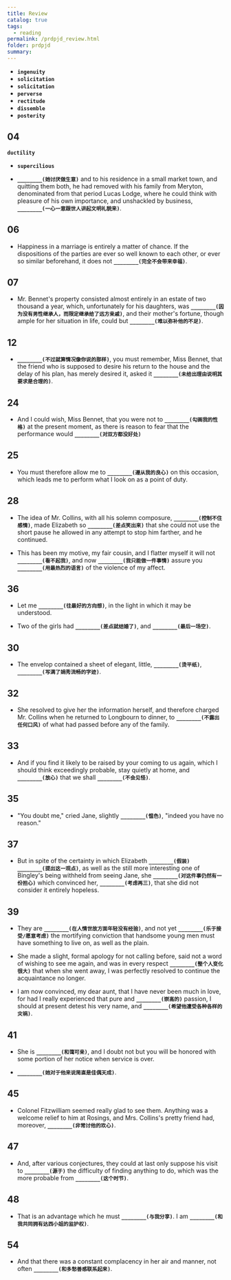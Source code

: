 ```yaml
---
title: Review
catalog: true
tags: 
  - reading
permalink: /prdpjd_review.html
folder: prdpjd
summary: 
---
```


-   <b data-toggle="tooltip" data-original-title="{{site.data.glossary.ingenuity}}">`ingenuity`</b>
-   <b data-toggle="tooltip" data-original-title="{{site.data.glossary.solicitation}}">`solicitation`</b>
-   <b data-toggle="tooltip" data-original-title="{{site.data.glossary.solicitation}}">`solicitation`</b>
-   <b data-toggle="tooltip" data-original-title="{{site.data.glossary.perverse}}">`perverse`</b>
-   <b data-toggle="tooltip" data-original-title="{{site.data.glossary.rectitude}}">`rectitude`</b>
-   <b data-toggle="tooltip" data-original-title="{{site.data.glossary.dissemble}}">`dissemble`</b>
-   <b data-toggle="tooltip" data-original-title="{{site.data.glossary.posterity}}">`posterity`</b>

## 04

<b data-toggle="tooltip" data-original-title="{{site.data.glossary.ductility}}">`ductility`</b>

-   <b data-toggle="tooltip" data-original-title="{{site.data.glossary.supercilious}}">`supercilious`</b>

- <b data-toggle="tooltip" data-original-title="{{site.data.answers.d04_f}}">`________(她讨厌做生意)`</b> and to his residence in a small market town, and quitting them both, he had removed with his family from Meryton, denominated from that period Lucas Lodge, where he could think with pleasure of his own importance, and unshackled by business, <b data-toggle="tooltip" data-original-title="{{site.data.answers.d04_f2}}">`________(一心一意跟世人讲起文明礼貌来)`</b>.

## 06

- Happiness in a marriage is entirely a matter of chance. If the dispositions of the parties are ever so well known to each other, or ever so similar beforehand, it does not <b data-toggle="tooltip" data-original-title="{{site.data.answers.d05_g}}">`________(完全不会带来幸福)`</b>.

## 07

- Mr. Bennet's property consisted almost entirely in an estate of two thousand a year, which, unfortunately for his daughters, was <b data-toggle="tooltip" data-original-title="{{site.data.answers.d07_h}}">`________(因为没有男性继承人，而限定继承给了远方亲戚)`</b>, and their mother's fortune, though ample for her situation in life, could but <b data-toggle="tooltip" data-original-title="{{site.data.answers.d07_h2}}">`________(难以弥补他的不足)`</b>.


## 12

- <b data-toggle="tooltip" data-original-title="{{site.data.answers.d12_j}}">`________(不过就算情况像你说的那样)`</b>, you must remember, Miss Bennet, that the friend who is supposed to desire his return to the house and the delay of his plan, has merely desired it, asked it <b data-toggle="tooltip" data-original-title="{{site.data.answers.d12_j2}}">`________(未给出理由说明其要求是合理的)`</b>.

## 24

- And I could wish, Miss Bennet, that you were not to <b data-toggle="tooltip" data-original-title="{{site.data.answers.d24_g}}">`________(勾画我的性格)`</b> at the present moment, as there is reason to fear that the performance would <b data-toggle="tooltip" data-original-title="{{site.data.answers.d24_g2}}">`________(对双方都没好处)`</b>

## 25

- You must therefore allow me to <b data-toggle="tooltip" data-original-title="{{site.data.answers.d25_e}}">`________(遵从我的良心)`</b> on this occasion, which leads me to perform what I look on as a point of duty.

## 28

- The idea of Mr. Collins, with all his solemn composure, <b data-toggle="tooltip" data-original-title="{{site.data.answers.d28_c}}">`________(控制不住感情)`</b>, made Elizabeth so <b data-toggle="tooltip" data-original-title="{{site.data.answers.d28_c2}}">`________(差点笑出来)`</b> that she could not use the short pause he allowed in any attempt to stop him farther, and he continued.


- This has been my motive, my fair cousin, and I flatter myself it will not <b data-toggle="tooltip" data-original-title="{{site.data.answers.d28_g}}">`________(看不起我)`</b>, and now <b data-toggle="tooltip" data-original-title="{{site.data.answers.d28_g2}}">`________(我只能做一件事情)`</b> assure you <b data-toggle="tooltip" data-original-title="{{site.data.answers.d28_g3}}">`________(用最热烈的语言)`</b> of the violence of my affect.

## 36 

- Let me <b data-toggle="tooltip" data-original-title="{{site.data.answers.d36_a}}">`________(往最好的方向想)`</b>, in the light in which it may be understood.

- Two of the girls had <b data-toggle="tooltip" data-original-title="{{site.data.answers.d36_c}}">`________(差点就结婚了)`</b>, and <b data-toggle="tooltip" data-original-title="{{site.data.answers.d36_c2}}">`________(最后一场空)`</b>.

## 30

- The envelop contained a sheet of elegant, little, <b data-toggle="tooltip" data-original-title="{{site.data.answers.d30_f}}">`________(烫平纸)`</b>, <b data-toggle="tooltip" data-original-title="{{site.data.answers.d30_f2}}">`________(写满了娟秀流畅的字迹)`</b>.

## 32

- She resolved to give her the information herself, and therefore charged Mr. Collins when he returned to Longbourn to dinner, to <b data-toggle="tooltip" data-original-title="{{site.data.answers.d32_e}}">`________(不露出任何口风)`</b> of what had passed before any of the family.

## 33

- And if you find it likely to be raised by your coming to us again, which I should think exceedingly probable, stay quietly at home, and <b data-toggle="tooltip" data-original-title="{{site.data.answers.d33_d}}">`________(放心)`</b> that we shall <b data-toggle="tooltip" data-original-title="{{site.data.answers.d33_d2}}">`________(不会见怪)`</b>.

## 35

- "You doubt me," cried Jane, slightly <b data-toggle="tooltip" data-original-title="{{site.data.answers.d35_g}}">`________(愠色)`</b>, "indeed you have no reason."

## 37

- But in spite of the certainty in which Elizabeth <b data-toggle="tooltip" data-original-title="{{site.data.answers.d37_f}}">`________(假装)`</b> <b data-toggle="tooltip" data-original-title="{{site.data.answers.d37_f2}}">`________(提出这一观点)`</b>, as well as the still more interesting one of Bingley's being withheld from seeing Jane, she <b data-toggle="tooltip" data-original-title="{{site.data.answers.d37_f3}}">`________(对这件事仍然有一份担心)`</b> which convinced her, <b data-toggle="tooltip" data-original-title="{{site.data.answers.d37_f4}}">`________(考虑再三)`</b>, that she did not consider it entirely hopeless.

## 39

- They are <b data-toggle="tooltip" data-original-title="{{site.data.answers.d39_f}}">`________(在人情世故方面年轻没有经验)`</b>, and not yet <b data-toggle="tooltip" data-original-title="{{site.data.answers.d39_f2}}">`________(乐于接受/愿意考虑)`</b> the mortifying conviction that handsome young men must have something to live on, as well as the plain.

- She made a slight, formal apology for not calling before, said not a word of wishing to see me again, and was in every respect <b data-toggle="tooltip" data-original-title="{{site.data.answers.d39_c}}">`________(整个人变化很大)`</b> that when she went away, I was perfectly resolved to continue the acquaintance no longer.

- I am now convinced, my dear aunt, that I have never been much in love, for had I really experienced that pure and <b data-toggle="tooltip" data-original-title="{{site.data.answers.d39_d}}">`________(崇高的)`</b> passion, I should at present detest his very name, and <b data-toggle="tooltip" data-original-title="{{site.data.answers.d39_d2}}">`________(希望他遭受各种各样的灾祸)`</b>.

## 41

- She is <b data-toggle="tooltip" data-original-title="{{site.data.answers.d41_h}}">`________(和蔼可亲)`</b>, and I doubt not but you will be honored with some portion of her notice when service is over.

- <b data-toggle="tooltip" data-original-title="{{site.data.answers.d41_f}}">`________(她对于他来说简直是佳偶天成)`</b>.

## 45

- Colonel Fitzwilliam seemed really glad to see them. Anything was a welcome relief to him at Rosings, and Mrs. Collins's pretty friend had, moreover, <b data-toggle="tooltip" data-original-title="{{site.data.answers.d45_a}}">`________(非常讨他的欢心)`</b>.

## 47

-  And, after various conjectures, they could at last only suppose his visit to <b data-toggle="tooltip" data-original-title="{{site.data.answers.d47_a}}">`________(源于)`</b> the difficulty of finding anything to do, which was the more probable from <b data-toggle="tooltip" data-original-title="{{site.data.answers.d47_a2}}">`________(这个时节)`</b>.


## 48

- That is an advantage which he must <b data-toggle="tooltip" data-original-title="{{site.data.answers.d48_a}}">`________(与我分享)`</b>. I am <b data-toggle="tooltip" data-original-title="{{site.data.answers.d48_a2}}">`________(和我共同拥有达西小姐的监护权)`</b>.

## 54

- And that there was a constant complacency in her air and manner, not often <b data-toggle="tooltip" data-original-title="{{site.data.answers.d54_g}}">`________(和多愁善感联系起来)`</b>.